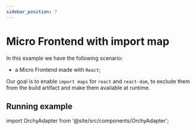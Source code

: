 ```yaml
---
sidebar_position: 7
---
```


# Micro Frontend with import map

In this example we have the following scenario:

- a Micro Frontend made with `React`;

Our goal is to enable `import maps` for `react` and `react-dom`, to exclude them from the build artifact and make them available at runtime.

## Running example

import OrchyAdapter from '@site/src/components/OrchyAdapter';

<OrchyAdapter />